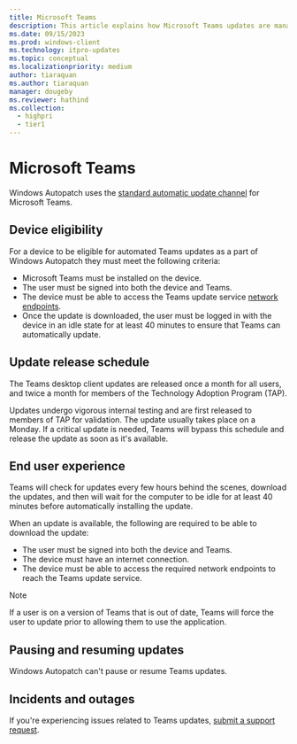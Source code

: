 ```yaml
---
title: Microsoft Teams
description: This article explains how Microsoft Teams updates are managed in Windows Autopatch
ms.date: 09/15/2023
ms.prod: windows-client
ms.technology: itpro-updates
ms.topic: conceptual
ms.localizationpriority: medium
author: tiaraquan
ms.author: tiaraquan
manager: dougeby
ms.reviewer: hathind
ms.collection:
  - highpri
  - tier1
---
```


# Microsoft Teams

Windows Autopatch uses the [standard automatic update channel](/microsoftteams/teams-client-update#can-admins-deploy-updates-instead-of-teams-auto-updating) for Microsoft Teams.

## Device eligibility

For a device to be eligible for automated Teams updates as a part of Windows Autopatch they must meet the following criteria:

- Microsoft Teams must be installed on the device.
- The user must be signed into both the device and Teams.
- The device must be able to access the Teams update service [network endpoints](../prepare/windows-autopatch-configure-network.md).
- Once the update is downloaded, the user must be logged in with the device in an idle state for at least 40 minutes to ensure that Teams can automatically update.

## Update release schedule

The Teams desktop client updates are released once a month for all users, and twice a month for members of the Technology Adoption Program (TAP).

Updates undergo vigorous internal testing and are first released to members of TAP for validation. The update usually takes place on a Monday. If a critical update is needed, Teams will bypass this schedule and release the update as soon as it's available.

## End user experience

Teams will check for updates every few hours behind the scenes, download the updates, and then will wait for the computer to be idle for at least 40 minutes before automatically installing the update.  

When an update is available, the following are required to be able to download the update:  

- The user must be signed into both the device and Teams.
- The device must have an internet connection.  
- The device must be able to access the required network endpoints to reach the Teams update service.

> [!NOTE]
> If a user is on a version of Teams that is out of date, Teams will force the user to update prior to allowing them to use the application.

## Pausing and resuming updates

Windows Autopatch can't pause or resume Teams updates.

## Incidents and outages

If you're experiencing issues related to Teams updates, [submit a support request](../operate/windows-autopatch-support-request.md).
